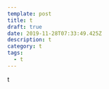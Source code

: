 ```yaml
---
template: post
title: t
draft: true
date: 2019-11-28T07:33:49.425Z
description: t
category: t
tags:
  - t
---
```

t
